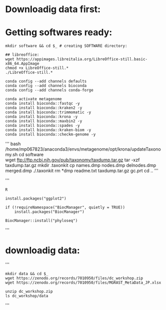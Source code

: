 # Downloadig data first:


# Getting softwares ready:

    mkdir software && cd $_ # creating SOFTWARE directory:

    ## libreoffice:
    wget https://appimages.libreitalia.org/LibreOffice-still.basic-x86_64.AppImage
    chmod +x LibreOffice-still.*
    ./LibreOffice-still.*

    conda config --add channels defaults
    conda config --add channels bioconda
    conda config --add channels conda-forge

    conda activate metagenome
    conda install bioconda::fastqc -y
    conda install bioconda::kraken2 -y
    conda install bioconda::trimmomatic -y
    conda install bioconda::krona -y
    conda install bioconda::maxbin2 -y
    conda install bioconda::spades -y
    conda install bioconda::kraken-biom -y
    conda install bioconda::checkm-genome -y

'''
    bash /home/mp067823/anaconda3/envs/metagenome/opt/krona/updateTaxonomy.sh
    cd software                        
    wget ftp://ftp.ncbi.nih.gov/pub/taxonomy/taxdump.tar.gz
    tar -xzf taxdump.tar.gz 
    mkdir .taxonkit
    cp names.dmp nodes.dmp delnodes.dmp merged.dmp ./.taxonkit
    rm *dmp readme.txt taxdump.tar.gz gc.prt
    cd ..
'''

'''

    R

    install.packages("ggplot2")

    if (!requireNamespace("BiocManager", quietly = TRUE))
        install.packages("BiocManager")

    BiocManager::install("phyloseq")
'''

# downloadig data:
'''
    
    mkdir data && cd $_
    wget https://zenodo.org/records/7010950/files/dc_workshop.zip
    wget https://zenodo.org/records/7010950/files/MGRAST_MetaData_JP.xlsx

    unzip dc_workshop.zip
    ls dc_workshop/data
'''






    

